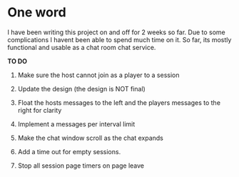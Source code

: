 One word
========
I have been writing this project on and off for 2 weeks so far. Due to some complications I havent been able to spend much time on it. So far, its mostly functional and usable as a chat room chat service. 

**TO DO**

1. Make sure the host cannot join as a player to a session

2. Update the design (the design is NOT final)

3. Float the hosts messages to the left and the players messages to the right for clarity

4. Implement a messages per interval limit

5. Make the chat window scroll as the chat expands

6. Add a time out for empty sessions.

7. Stop all session page timers on page leave

